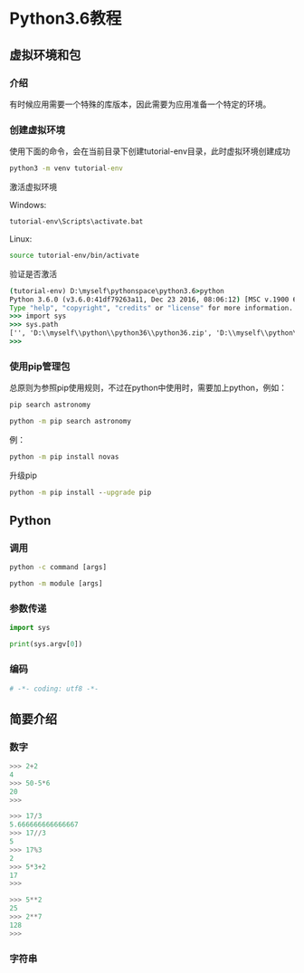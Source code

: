 
# Python3.6教程

## 虚拟环境和包

### 介绍

有时候应用需要一个特殊的库版本，因此需要为应用准备一个特定的环境。

### 创建虚拟环境

使用下面的命令，会在当前目录下创建tutorial-env目录，此时虚拟环境创建成功

```bat
python3 -m venv tutorial-env
```

激活虚拟环境

Windows:

```bat
tutorial-env\Scripts\activate.bat
```

Linux:

```sh
source tutorial-env/bin/activate
```

验证是否激活

```bat
(tutorial-env) D:\myself\pythonspace\python3.6>python
Python 3.6.0 (v3.6.0:41df79263a11, Dec 23 2016, 08:06:12) [MSC v.1900 64 bit (AMD64)] on win32
Type "help", "copyright", "credits" or "license" for more information.
>>> import sys
>>> sys.path
['', 'D:\\myself\\python\\python36\\python36.zip', 'D:\\myself\\python\\python36\\DLLs', 'D:\\myself\\python\\python36\\lib', 'D:\\myself\\python\\python36', 'D:\\myself\\python\\python36\\lib\\site-packages', 'D:\\myself\\python\\python36\\lib\\site-packages\\pip-9.0.1-py3.6.egg', 'D:\\myself\\python\\python36\\lib\\site-packages\\flask-0.12.2-py3.6.egg', 'D:\\myself\\python\\python36\\lib\\site-packages\\markupsafe-1.0-py3.6-win-amd64.egg']
>>>
```

### 使用pip管理包

总原则为参照pip使用规则，不过在python中使用时，需要加上python，例如：

```bat
pip search astronomy
```

```bat
python -m pip search astronomy
```

例：

```bat
python -m pip install novas
```

升级pip

```bat
python -m pip install --upgrade pip
```

## Python

### 调用

```bat
python -c command [args]
```

```bat
python -m module [args]
```

### 参数传递

```python
import sys

print(sys.argv[0])
```

### 编码

```python
# -*- coding: utf8 -*-
```

## 简要介绍

### 数字

```python
>>> 2+2
4
>>> 50-5*6
20
>>>
```

```python
>>> 17/3
5.666666666666667
>>> 17//3
5
>>> 17%3
2
>>> 5*3+2
17
>>>
```

```python
>>> 5**2
25
>>> 2**7
128
>>>
```

### 字符串